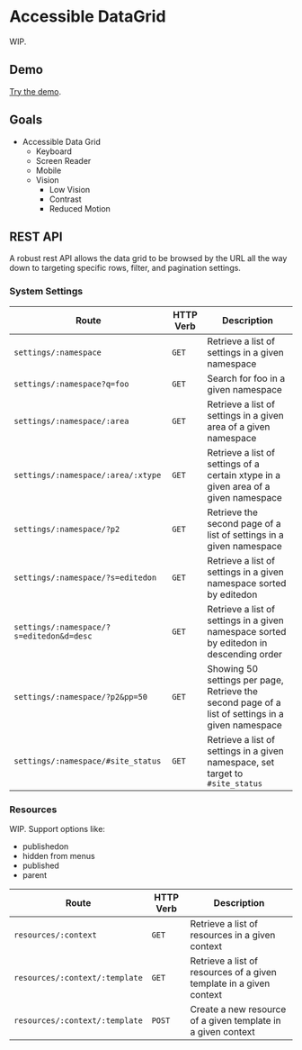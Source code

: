 # Accessible DataGrid

WIP.

## Demo
[Try the demo](http://a11y-datagrid.markup.tips/).

## Goals
 - Accessible Data Grid
    - Keyboard
    - Screen Reader
    - Mobile
    - Vision
      - Low Vision
      - Contrast
      - Reduced Motion

## REST API
A robust rest API allows the data grid to be browsed by the URL all the way down to targeting specific rows, filter, and pagination settings.

### System Settings

| Route  | HTTP Verb | Description |
| ------------- | ------------- | ------------- |
| `settings/:namespace`  | `GET`  | Retrieve a list of settings in a given namespace
| `settings/:namespace?q=foo`  | `GET`  | Search for foo in a given namespace
| `settings/:namespace/:area`  | `GET`  | Retrieve a list of settings in a given area of a given namespace
| `settings/:namespace/:area/:xtype`  | `GET`  | Retrieve a list of settings of a certain xtype in a given area of a given namespace
| `settings/:namespace/?p2`  | `GET`  | Retrieve the second page of a list of settings in a given namespace
| `settings/:namespace/?s=editedon`  | `GET`  | Retrieve a list of settings in a given namespace sorted by editedon
| `settings/:namespace/?s=editedon&d=desc`  | `GET`  | Retrieve a list of settings in a given namespace sorted by editedon in descending order
| `settings/:namespace/?p2&pp=50`  | `GET`  | Showing 50 settings per page, Retrieve the second page of a list of settings in a given namespace
| `settings/:namespace/#site_status`  | `GET`  | Retrieve a list of settings in a given namespace, set target to `#site_status`

### Resources

WIP. Support options like:
 - publishedon
 - hidden from menus
 - published
 - parent

| Route  | HTTP Verb | Description |
| ------------- | ------------- | ------------- |
| `resources/:context`  | `GET`  | Retrieve a list of resources in a given context
| `resources/:context/:template`  | `GET`  | Retrieve a list of resources of a given template in a given context
| `resources/:context/:template`  | `POST`  | Create a new resource of a given template in a given context
